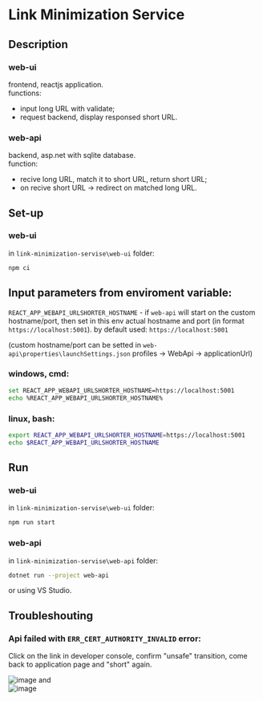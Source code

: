 # Link Minimization Service

## Description

### web-ui

frontend, reactjs application.  
functions:

- input long URL with validate;
- request backend, display responsed short URL.

### web-api

backend, asp.net with sqlite database.  
function:

- recive long URL, match it to short URL, return short URL;
- on recive short URL -> redirect on matched long URL.

## Set-up

### web-ui

in `link-minimization-servise\web-ui` folder:

```bash
npm ci
```

## Input parameters from enviroment variable:

`REACT_APP_WEBAPI_URLSHORTER_HOSTNAME` - if `web-api` will start on the custom hostname/port, then set in this env actual hostname and port (in format `https://localhost:5001`). by default used: `https://localhost:5001`

(custom hostname/port can be setted in `web-api\properties\launchSettings.json` profiles -> WebApi -> applicationUrl)

### windows, cmd:

```bash
set REACT_APP_WEBAPI_URLSHORTER_HOSTNAME=https://localhost:5001
echo %REACT_APP_WEBAPI_URLSHORTER_HOSTNAME%
```

### linux, bash:

```bash
export REACT_APP_WEBAPI_URLSHORTER_HOSTNAME=https://localhost:5001
echo $REACT_APP_WEBAPI_URLSHORTER_HOSTNAME
```

## Run

### web-ui

in `link-minimization-servise\web-ui` folder:

```bash
npm run start
```

### web-api

in `link-minimization-servise\web-api` folder:

```bash
dotnet run --project web-api
```

or using VS Studio.

## Troubleshouting

### Api failed with `ERR_CERT_AUTHORITY_INVALID` error:

Click on the link in developer console, confirm "unsafe" transition, come back to application page and "short" again.

![image](https://user-images.githubusercontent.com/47454763/120106011-8f110300-c185-11eb-819c-449f86e90f73.png)
and  
![image](https://user-images.githubusercontent.com/47454763/120110387-68f45e80-c197-11eb-8963-88a73377cf71.png)
